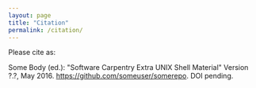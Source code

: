 ```yaml
---
layout: page
title: "Citation"
permalink: /citation/
---
```

Please cite as:

Some Body (ed.):
"Software Carpentry Extra UNIX Shell Material"
Version ?.?, May 2016.  https://github.com/someuser/somerepo. DOI pending.

